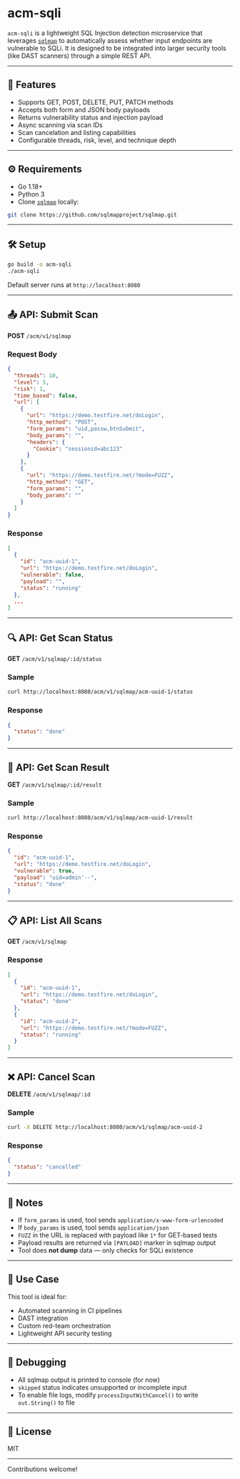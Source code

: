 # acm-sqli

`acm-sqli` is a lightweight SQL Injection detection microservice that leverages [`sqlmap`](https://github.com/sqlmapproject/sqlmap) to automatically assess whether input endpoints are vulnerable to SQLi. It is designed to be integrated into larger security tools (like DAST scanners) through a simple REST API.

---

## 🚀 Features

* Supports GET, POST, DELETE, PUT, PATCH methods
* Accepts both form and JSON body payloads
* Returns vulnerability status and injection payload
* Async scanning via scan IDs
* Scan cancelation and listing capabilities
* Configurable threads, risk, level, and technique depth

---

## ⚙️ Requirements

* Go 1.18+
* Python 3
* Clone [`sqlmap`](https://github.com/sqlmapproject/sqlmap) locally:

```bash
git clone https://github.com/sqlmapproject/sqlmap.git
```

---

## 🛠️ Setup

```bash
go build -o acm-sqli
./acm-sqli
```

Default server runs at `http://localhost:8080`

---

## 📤 API: Submit Scan

**POST** `/acm/v1/sqlmap`

### Request Body

```json
{
  "threads": 10,
  "level": 5,
  "risk": 1,
  "time_based": false,
  "url": [
    {
      "url": "https://demo.testfire.net/doLogin",
      "http_method": "POST",
      "form_params": "uid,passw,btnSubmit",
      "body_params": "",
      "headers": {
        "Cookie": "sessionid=abc123"
      }
    },
    {
      "url": "https://demo.testfire.net/?mode=FUZZ",
      "http_method": "GET",
      "form_params": "",
      "body_params": ""
    }
  ]
}
```

### Response

```json
[
  {
    "id": "acm-uuid-1",
    "url": "https://demo.testfire.net/doLogin",
    "vulnerable": false,
    "payload": "",
    "status": "running"
  },
  ...
]
```

---

## 🔍 API: Get Scan Status

**GET** `/acm/v1/sqlmap/:id/status`

### Sample

```bash
curl http://localhost:8080/acm/v1/sqlmap/acm-uuid-1/status
```

### Response

```json
{
  "status": "done"
}
```

---

## 📄 API: Get Scan Result

**GET** `/acm/v1/sqlmap/:id/result`

### Sample

```bash
curl http://localhost:8080/acm/v1/sqlmap/acm-uuid-1/result
```

### Response

```json
{
  "id": "acm-uuid-1",
  "url": "https://demo.testfire.net/doLogin",
  "vulnerable": true,
  "payload": "uid=admin'--",
  "status": "done"
}
```

---

## 📋 API: List All Scans

**GET** `/acm/v1/sqlmap`

### Response

```json
[
  {
    "id": "acm-uuid-1",
    "url": "https://demo.testfire.net/doLogin",
    "status": "done"
  },
  {
    "id": "acm-uuid-2",
    "url": "https://demo.testfire.net/?mode=FUZZ",
    "status": "running"
  }
]
```

---

## ❌ API: Cancel Scan

**DELETE** `/acm/v1/sqlmap/:id`

### Sample

```bash
curl -X DELETE http://localhost:8080/acm/v1/sqlmap/acm-uuid-2
```

### Response

```json
{
  "status": "cancelled"
}
```

---

## 📌 Notes

* If `form_params` is used, tool sends `application/x-www-form-urlencoded`
* If `body_params` is used, tool sends `application/json`
* `FUZZ` in the URL is replaced with payload like `1*` for GET-based tests
* Payload results are returned via `[PAYLOAD]` marker in sqlmap output
* Tool does **not dump** data — only checks for SQLi existence

---

## 🔐 Use Case

This tool is ideal for:

* Automated scanning in CI pipelines
* DAST integration
* Custom red-team orchestration
* Lightweight API security testing

---

## 🧪 Debugging

* All sqlmap output is printed to console (for now)
* `skipped` status indicates unsupported or incomplete input
* To enable file logs, modify `processInputWithCancel()` to write `out.String()` to file

---

## 🤝 License

MIT

---

Contributions welcome!
